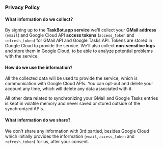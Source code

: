 ### Privacy Policy

#### What information do we collect?

By signing up to the **TaskBot.app service** we'll collect your **GMail address** (`email`) and Google Cloud API **access tokens** (`access_token` and `refresh_token`) for GMail API and Google Tasks API. Tokens are stored  in Google Cloud to provide the service. We'll also collect **non-sensitive logs** and store them in Google Cloud, to be able to analyze potential problems with the service.

#### How do we use the information?

All the collected data will be used to provide the service, which is communication with Google Cloud APIs. You can opt-out and delete your account any time, which will delete any data associated with it.

All other data related to synchronizing your GMail and Google Tasks entries is kept in volatile memory and never saved or stored outside of the synchronized APIs.

#### What information do we share?

We don't share any information with 3rd partied, besides Google Cloud which initially provides the information (`email`, `access_token` and `refresh_token`) for us, after your consent.
